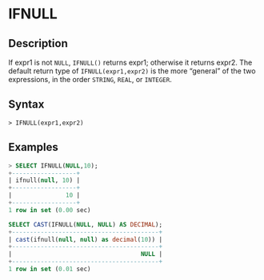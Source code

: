 # **IFNULL**

## **Description**

If expr1 is not `NULL`, `IFNULL()` returns expr1; otherwise it returns expr2.
The default return type of `IFNULL(expr1,expr2)` is the more “general” of the two expressions, in the order `STRING`, `REAL`, or `INTEGER`.

## **Syntax**

```
> IFNULL(expr1,expr2)
```

## **Examples**

```sql
> SELECT IFNULL(NULL,10);
+------------------+
| ifnull(null, 10) |
+------------------+
|               10 |
+------------------+
1 row in set (0.00 sec)
```

```sql
SELECT CAST(IFNULL(NULL, NULL) AS DECIMAL);
+-----------------------------------------+
| cast(ifnull(null, null) as decimal(10)) |
+-----------------------------------------+
|                                    NULL |
+-----------------------------------------+
1 row in set (0.01 sec)
```

